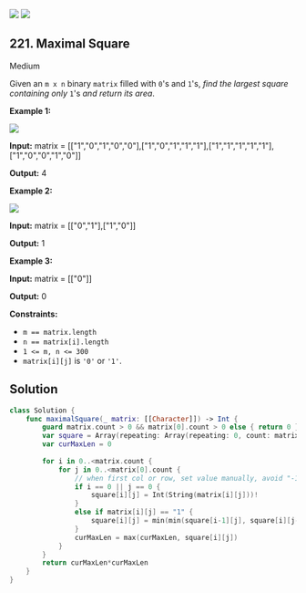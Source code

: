 [![](https://img.shields.io/github/stars/LeetCode-in-Swift/LeetCode-in-Swift?label=Stars&style=flat-square)](https://github.com/LeetCode-in-Swift/LeetCode-in-Swift)
[![](https://img.shields.io/github/forks/LeetCode-in-Swift/LeetCode-in-Swift?label=Fork%20me%20on%20GitHub%20&style=flat-square)](https://github.com/LeetCode-in-Swift/LeetCode-in-Swift/fork)

## 221\. Maximal Square

Medium

Given an `m x n` binary `matrix` filled with `0`'s and `1`'s, _find the largest square containing only_ `1`'s _and return its area_.

**Example 1:**

![](https://assets.leetcode.com/uploads/2020/11/26/max1grid.jpg)

**Input:** matrix = \[\["1","0","1","0","0"],["1","0","1","1","1"],["1","1","1","1","1"],["1","0","0","1","0"]]

**Output:** 4 

**Example 2:**

![](https://assets.leetcode.com/uploads/2020/11/26/max2grid.jpg)

**Input:** matrix = \[\["0","1"],["1","0"]]

**Output:** 1 

**Example 3:**

**Input:** matrix = \[\["0"]]

**Output:** 0 

**Constraints:**

*   `m == matrix.length`
*   `n == matrix[i].length`
*   `1 <= m, n <= 300`
*   `matrix[i][j]` is `'0'` or `'1'`.

## Solution

```swift
class Solution {
    func maximalSquare(_ matrix: [[Character]]) -> Int {
        guard matrix.count > 0 && matrix[0].count > 0 else { return 0 }
        var square = Array(repeating: Array(repeating: 0, count: matrix[0].count), count: matrix.count)
        var curMaxLen = 0
        
        for i in 0..<matrix.count {
            for j in 0..<matrix[0].count {
                // when first col or row, set value manually, avoid "-1" index as well
                if i == 0 || j == 0 {
                    square[i][j] = Int(String(matrix[i][j]))!
                }
                else if matrix[i][j] == "1" {
                    square[i][j] = min(min(square[i-1][j], square[i][j-1]), square[i-1][j-1]) + 1
                }
                curMaxLen = max(curMaxLen, square[i][j])
            }
        }
        return curMaxLen*curMaxLen
    }
}
```